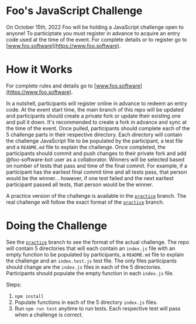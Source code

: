 # Foo's JavaScript Challenge

On October 15th, 2022 Foo will be holding a JavaScript challenge open to anyone! To participtate you must register in advance to acquire an entry code used at the time of the event. For complete details or to register go to [www.foo.software](https://www.foo.software).

# How it Works

For complete rules and details go to [www.foo.software](https://www.foo.software).

In a nutshell, participants will register online in advance to redeem an entry code. At the event start time, the main branch of this repo will be updated and participants should create a private fork or update their existing one and pull it down. It's recommended to create a fork in advance and sync at the time of the event. Once pulled, participants should complete each of the 5 challenge parts in their respective directory. Each directory will contain the challenge JavaScript file to be populated by the participant, a test file and a `README.md` file to explain the challenge. Once completed, the participants should commit and push changes to their private fork and add @foo-software-bot user as a collaborator. Winners will be selected based on number of tests that pass and time of the final commit. For example, if a participant has the earliest final commit time and all tests pass, that person would be the winner... however, if one test failed and the next earliest participant passed all tests, that person would be the winner.

A practice version of the challenge is available in the [`practice`](https://github.com/foo-software/js-challenge-10-22/tree/practice) branch. The real challenge will follow the exact format of the [`practice`](https://github.com/foo-software/js-challenge-10-22/tree/practice) branch.

# Doing the Challenge

See the [`practice`](https://github.com/foo-software/js-challenge-10-22/tree/practice) branch to see the format of the actual challenge. The repo will contain 5 directories that will each contain an `index.js` file with an empty function to be populated by participants, a `README.md` file to explain the challenge and an `index.test.js` test file. The only files participants should change are the `index.js` files in each of the 5 directories. Participants should populate the empty function in each `index.js` file.

Steps:

1. `npm install`
2. Populate functions in each of the 5 directory `index.js` files.
3. Run `npm run test` anytime to run tests. Each respective test will pass when a challenge is correct.
